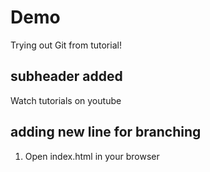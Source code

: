 # Demo

Trying out Git from tutorial!


## subheader added

Watch tutorials on youtube

## adding new line for branching

1. Open index.html in your browser